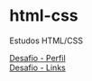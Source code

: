 # html-css
 Estudos HTML/CSS

<a href="https://mathmarcal.github.io/html-css/exercicios/desafio/index.html"> Desafio - Perfil </a>
<br>
<a href="https://mathmarcal.github.io/html-css/exercicios/desafio009/index.html"> Desafio - Links </a>